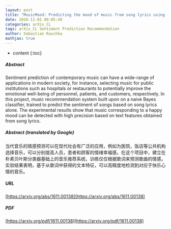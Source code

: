 ```yaml
---
layout: post
title: "MusicMood: Predicting the mood of music from song lyrics using machine learning"
date: 2016-11-01 06:05:49
categories: arXiv_CL
tags: arXiv_CL Sentiment Prediction Recommendation
author: Sebastian Raschka
mathjax: true
---
```


* content
{:toc}

##### Abstract
Sentiment prediction of contemporary music can have a wide-range of applications in modern society, for instance, selecting music for public institutions such as hospitals or restaurants to potentially improve the emotional well-being of personnel, patients, and customers, respectively. In this project, music recommendation system built upon on a naive Bayes classifier, trained to predict the sentiment of songs based on song lyrics alone. The experimental results show that music corresponding to a happy mood can be detected with high precision based on text features obtained from song lyrics.

##### Abstract (translated by Google)
当代音乐的情感预测可以在现代社会有广泛的应用，例如为医院，饭店等公共机构选择音乐，可以分别提高人员，患者和顾客的情绪幸福感。在这个项目中，建立在朴素贝叶斯分类器基础上的音乐推荐系统，训练仅仅根据歌词来预测歌曲的情感。实验结果表明，基于从歌词中获得的文本特征，可以高精度地检测到对应于快乐心情的音乐。

##### URL
[https://arxiv.org/abs/1611.00138](https://arxiv.org/abs/1611.00138)

##### PDF
[https://arxiv.org/pdf/1611.00138](https://arxiv.org/pdf/1611.00138)

